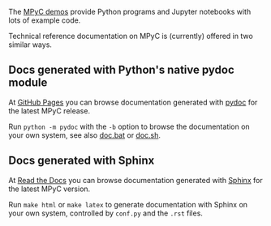 The [MPyC demos](../demos) provide Python programs and Jupyter notebooks with lots of example code.

Technical reference documentation on MPyC is (currently) offered in two similar ways.

## Docs generated with Python's native pydoc module

At [GitHub Pages](https://lschoe.github.io/mpyc/) you can browse documentation generated with [pydoc](https://docs.python.org/3/library/pydoc.html) for the latest MPyC release.

Run `python -m pydoc` with the `-b` option to browse the documentation on your own system, see also [doc.bat](doc.bat) or [doc.sh](doc.sh).

## Docs generated with Sphinx

At [Read the Docs](https://mpyc.readthedocs.io/) you can browse documentation generated with [Sphinx](https://www.sphinx-doc.org/) for the latest MPyC version.

Run `make html` or `make latex` to generate documentation with Sphinx on your own system, controlled by `conf.py` and the `.rst` files.